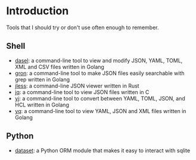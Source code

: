 # Introduction

Tools that I should try or don't use often enough to remember.

## Shell

* [dasel](https://github.com/TomWright/dasel): a command-line tool to view and modify JSON, YAML, TOML, XML and CSV files written in Golang
* [gron](https://github.com/tomnomnom/gron): a command-line tool to make JSON files easily searchable with grep written in Golang
* [jless](https://pauljuliusmartinez.github.io/): a command-line JSON viewer written in Rust
* [jq](https://stedolan.github.io/jq/): a command-line tool to view JSON files written in C
* [yj](https://github.com/sclevine/yj): a command-line tool to convert between YAML, TOML, JSON, and HCL written in Golang
* [yq](https://github.com/mikefarah/yq): a command-line tool to view YAML, JSON and XML files written in Golang

## Python

* [dataset](https://dataset.readthedocs.io/en/latest/): a Python ORM module that makes it easy to interact with sqlite
